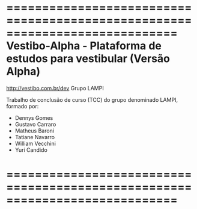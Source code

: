 ============================================================================
Vestibo-Alpha - Plataforma de estudos para vestibular (Versão Alpha)
============================================================================
http://vestibo.com.br/dev                                   Grupo LAMPI

Trabalho de conclusão de curso (TCC) do grupo denominado LAMPI, formado por:
-	Dennys Gomes
-	Gustavo Carraro
-	Matheus Baroni
-	Tatiane Navarro
-	William Vecchini
-	Yuri Candido

============================================================================
============================================================================
